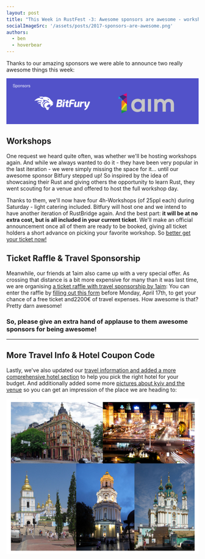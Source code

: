 ```yaml
---
layout: post
title: "This Week in RustFest -3: Awesome sponsors are awesome - workshops and ticket raffle"
socialImageSrc: '/assets/posts/2017-sponsors-are-awesome.png'
authors:
  - ben
  - hoverbear
---
```


Thanks to our amazing sponsors we were able to announce two really awesome things this week:

[![](/assets/posts/2017-sponsors-are-awesome.png)](http://2017.rustfest.eu/sponsoring/)

## Workshops

One request we heard quite often, was whether we'll be hosting workshops again. And while we always wanted to do it - they have been very popular in the last iteration - we were simply missing the space for it... until our awesome sponsor Bitfury stepped up! So inspired by the idea of showcasing their Rust and giving others the opportunity to learn Rust, they went scouting for a venue and offered to host the full workshop day.

Thanks to them, we'll now have four 4h-Workshops (of 25ppl each) during Saturday - light catering included. Bitfury will host one and we intend to have another iteration of RustBridge again. And the best part: **it will be at no extra cost, but is all included in your current ticket**. We'll make an official announcement once all of them are ready to be booked, giving all ticket holders a short advance on picking your favorite workshop. So [better get your ticket now!](https://ti.to/asquera-event-ug/rustfest-kyiv)


## Ticket Raffle & Travel Sponsorship

Meanwhile, our friends at 1aim also came up with a very special offer. As crossing that distance is a bit more expensive for many than it was last time, we are organising [a ticket raffle with travel sponsorship by 1aim](http://localhost:4000/ticket-raffle): You can enter the raffle by [filling out this form](https://docs.google.com/forms/d/e/1FAIpQLSeGlcRG1ya-g6QwaaWKycppNu4cGW5Yv_IjRxuDVq-K1F1eMQ/viewform) before Monday, April 17th, to get your chance of a free ticket and2200€ of travel expenses. How awesome is that? Pretty darn awesome!


### So, please give an extra hand of applause to them awesome sponsors for being awesome!

---

## More Travel Info & Hotel Coupon Code

Lastly, we've also updated our [travel information and added a more comprehensive hotel section](http://2017.rustfest.eu/travel/#accommodation) to help you pick the right hotel for your budget. And additionally added some more [pictures about kyiv and the venue](http://2017.rustfest.eu/location/) so you can get an impression of the place we are heading to:

[![](/assets/posts/2017-kyiv.png)](http://2017.rustfest.eu/location/)